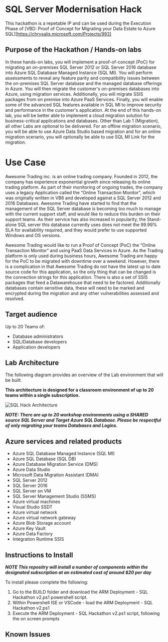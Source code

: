 # SQL Server Modernisation Hack #
This hackathon is a repetable IP and can be used during the Execution Phase of [VBD: Proof of Concept for Migrating your Data Estate to Azure SQL][https://chrysalis.microsoft.com/Projects/993]



## Purpose of the Hackathon / Hands-on labs ##
In these hands-on labs, you will implement a proof-of-concept (PoC) for migrating an on-premises SQL Server 2012 or SQL Server 2016 database into Azure SQL Database Managed Instance (SQL MI). You will perform assessments to reveal any feature parity and compatibility issues between the on-premises SQL Server database and the managed database offerings in Azure. You will then migrate the customer's on-premises databases into Azure, using migration services. Additionally, you will migrate SSIS packages from on premise into Azure PaaS Services. Finally, you will enable some of the advanced SQL features available in SQL MI to improve security and performance in the customer's application.
At the end of this hands-on lab, you will be better able to implement a cloud migration solution for business-critical applications and databases. Other than Lab 1 (Migration), all other Labs are optional to be delivered. For an offline migration scenario, you will be able to use Azure Data Studio based migration and for an online migration scenario, you will optionally be able to use SQL MI Link for the migration.  

# Use Case #
Awesome Trading inc. is an online trading company. Founded in 2012, the company has experience exponential growth since releasing its online trading platform. As part of their monitoring of ongoing trades, the company uses a legacy Application called the “Online Transaction Monitor”, which was originally written in VB6 and developed against a SQL Server 2012 and 2016 Databases.
Awesome Trading have started to find that the management of the SQL Server database is becoming too much to manage with the current support staff, and would like to reduce this burden on their support teams. As their service has also increased in popularity, the Stand-alone SQL server this database currently uses does not meet the 99.99% SLA for availability required, and they would prefer to use supported Windows and OS versions.

Awesome Trading would like to run a Proof of Concept (PoC) the “Online Transaction Monitor” and using PaaS Data Services in Azure. As the Trading platform is only used during business hours, Awesome Trading are happy for the PoC to be migrated with downtime over a weekend. However, there is a complication in that Awesome Trading do not have the latest up to date source code for this application, so the only thing that can be changed is the connection strings for this application. There is also a set of SSIS packages that feed a Datawarehouse that need to be factored. Additionally databases contain sensitive data, these  will need to be marked and encrypted during the migration and any other vulnerabilities assessed and resolved.

## Target audience ##

Up to 20 Teams of:

* Database administrators
* SQL/Database developers
* Application developers


## Lab Architecture ##

The following diagram provides an overview of the Lab environment that will be built.

**This architecture is designed for a classroom environment of up to 20 teams within a single subscription.**

![SQL Hack Architecture](https://github.com/markjones-msft/SQL-Hackathon/raw/master/Hands-On%20Lab/SQLHack%20Architecture.png "SQL Hack Architecture")

***NOTE: There are up to 20 workshop environments using a SHARED source SQL Server and Target Azure SQL Database. Please be respectful of only migrating your teams Databases and Logins.***

## Azure services and related products ##
* Azure SQL Database Managed Instance (SQL MI)
* Azure SQL Database (SQL DB)
* Azure Database Migration Service (DMS)
* Azure Data Studio
* Microsoft Data Migration Assistant (DMA)
* SQL Server 2012
* SQL Server 2016
* SQL Server on VM
* SQL Server Management Studio (SSMS)
* Azure virtual machines
* Visual Studio SSDT
* Azure virtual network
* Azure virtual network gateway
* Azure Blob Storage account
* Azure Key Vault
* Azure Data Factory
* Integration Runtime SSIS

## Instructions to Install ##

***NOTE This repositry will install a number of components within the designated subscription at an estimated cost of around $20 per day***

To install please complete the following:
1. Go to the BUILD folder and download the ARM Deployment - SQL Hackathon v2.ps1 powershell script.
2. Within Powershell ISE or VSCode - load the ARM Deployment - SQL Hackathon v2.ps1
3. Execute the ARM Deployment - SQL Hackathon v2.ps1 script, following the on screen prompts


## Known Issues ##

